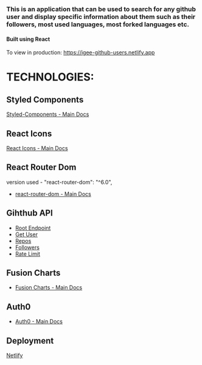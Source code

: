### This is an application that can be used to search for any github user and display specific information about them such as their followers, most used languages, most forked languages etc.

#### Built using React

To view in production: https://igee-github-users.netlify.app

# TECHNOLOGIES: 

## Styled Components

[Styled-Components - Main Docs](https://styled-components.com/)

## React Icons

[React Icons - Main Docs](https://react-icons.github.io/react-icons/)

## React Router Dom

version used - "react-router-dom": "^6.0",

- [react-router-dom - Main Docs](https://reactrouter.com/web/guides/quick-start)

## Gihthub API

- [Root Endpoint](https://api.github.com)
- [Get User](https://api.github.com/users/wesbos)
- [Repos](https://api.github.com/users/john-smilga/repos?per_page=100)
- [Followers](https://api.github.com/users/john-smilga/followers)
- [Rate Limit](https://api.github.com/rate_limit)

## Fusion Charts

- [Fusion Charts - Main Docs](https://www.fusioncharts.com/)

## Auth0

- [Auth0 - Main Docs](https://auth0.com/)

## Deployment

[Netlify](https://www.netlify.com/)

